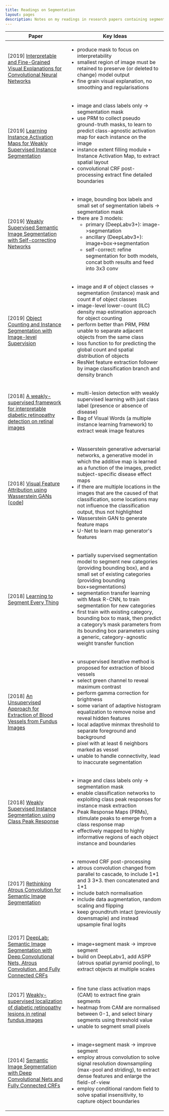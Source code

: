 ```yaml
---
title: Readings on Segmentation
layout: pages
description: Notes on my readings in research papers containing segmentation and mask generation
---
```


<table>
<thead><th>Paper</th><th>Key Ideas</th></thead>
<tbody>

<tr>
  <td>[2019]
  <a href="http://openaccess.thecvf.com/content_CVPR_2019/html/Wagner_Interpretable_and_Fine-Grained_Visual_Explanations_for_Convolutional_Neural_Networks_CVPR_2019_paper.html">
    Interpretable and Fine-Grained Visual Explanations for Convolutional Neural Networks
  </a></td>
  <td>
    <ul>
        <li>produce mask to focus on interpretability</li>
        <li>smallest region of image must be retained to preserve (or deleted to change) model output</li>
        <li>fine grain visual explanation, no smoothing and regularisations</li>
    </ul>
  </td>
</tr>

<tr>
  <td>[2019]
  <a href="http://openaccess.thecvf.com/content_CVPR_2019/html/Zhu_Learning_Instance_Activation_Maps_for_Weakly_Supervised_Instance_Segmentation_CVPR_2019_paper.html">
    Learning Instance Activation Maps for Weakly Supervised Instance Segmentation
  </a></td>
  <td>
    <ul>
        <li>image and class labels only -> segmentation mask</li>
        <li>use PRM to collect pseudo ground-truth masks, to learn to predict class-agnostic activation map for each instance on the image</li>
        <li>instance extent filling module + Instance Activation Map, to extract spatial layout</li>
        <li>convolutional CRF post-processing extract fine detailed boundaries</li>
    </ul>
  </td>
</tr>

<tr>
  <td>[2019]
  <a href="https://arxiv.org/abs/1811.07073">
    Weakly Supervised Semantic Image Segmentation with Self-correcting Networks
  </a></td>
  <td>
    <ul>
        <li>image, bounding box labels and small set of segmentation labels -> segmentation mask</li>
        <li>
            there are 3 models:
            <ul>
            <li>primary (DeepLabv3+): image->segmentation</li>
            <li>ancillary (DeepLabv3+): image+box->segmentation</li>
            <li>self-correct: refine segmentation for both models, concat both results and feed into 3x3 conv</li>
            </ul>
        </li>
    </ul>
  </td>
</tr>

<tr>
  <td>[2019]
  <a href="http://openaccess.thecvf.com/content_CVPR_2019/html/Cholakkal_Object_Counting_and_Instance_Segmentation_With_Image-Level_Supervision_CVPR_2019_paper.html">
    Object Counting and Instance Segmentation with Image-level Supervision
  </a></td>
  <td>
    <ul>
        <li>image and # of object classes -> segmentation (instance) mask and count # of object classes</li>
        <li>image-level lower-count (ILC) density map estimation approach for object counting</li>
        <li>perform better than PRM, PRM unable to separate adjacent objects from the same class</li>
        <li>loss function to for predicting the global count and spatial distribution of objects</li>
        <li>ResNet feature extraction follower by image classification branch and density branch</li>
    </ul>
  </td>
</tr>

<tr>
  <td>[2018]
  <a href="https://ieeexplore.ieee.org/abstract/document/8316808/">
    A weakly-supervised framework for interpretable diabetic retinopathy detection on retinal images
  </a>
  </td>
  <td>
    <ul>
        <li>multi-lesion detection with weakly supervised learning with just class label (presence or absence of disease)</li>
        <li>Bag of Visual Words (a multiple instance learning framework) to extract weak image features</li>
    </ul>
  </td>
</tr>

<tr>
  <td>[2018]
  <a href="http://openaccess.thecvf.com/content_cvpr_2018/html/Baumgartner_Visual_Feature_Attribution_CVPR_2018_paper.html">
    Visual Feature Attribution using Wasserstein GANs
  </a>
  [<a href="https://github.com/baumgach/vagan-code">code</a>]
  </td>
  <td>
    <ul>
        <li>Wasserstein generative adversarial networks, a generative model in which the additive map is learned as a function of the images, predict subject-specific disease effect maps</li>
        <li>if there are multiple locations in the images that are the caused of that classification, some locations may not influence the classification output, thus not highlighted</li>
        <li>Wasserstein GAN to generate feature maps</li>
        <li>U-Net to learn map generator's features</li>
    </ul>
  </td>
</tr>

<tr>
  <td>[2018]
  <a href="http://openaccess.thecvf.com/content_cvpr_2018/html/Hu_Learning_to_Segment_CVPR_2018_paper.html">
    Learning to Segment Every Thing
  </a></td>
  <td>
    <ul>
        <li>partially supervised segmentation model to segment new categories (providing bounding box), and a small set of existing categories (providing bounding box+segmentations)</li>
        <li>segmentation transfer learning with Mask R-CNN, to train segmentation for new categories</li>
        <li>first train with existing category, bounding box to mask, then predict a category’s mask parameters from its bounding box parameters using a generic, category-agnostic weight transfer function</li>
    </ul>
  </td>
</tr>

<tr>
  <td>[2018]
  <a href="https://link.springer.com/article/10.1007/s10278-018-0059-x">
    An Unsupervised Approach for Extraction of Blood Vessels from Fundus Images
  </a></td>
  <td>
    <ul>
        <li>unsupervised iterative method is proposed for extraction of blood vessels</li>
        <li>select green channel to reveal maximum contrast</li>
        <li>perform gamma correction for brightness</li>
        <li>some variant of adaptive histogram equalization to remove noise and reveal hidden features</li>
        <li>local adaptive minmax threshold to separate foreground and background</li>
        <li>pixel with at least 6 neighbors marked as vessel</li>
        <li>unable to handle connectivity, lead to inaccurate segmentation</li>
    </ul>
  </td>
</tr>

<tr>
  <td>[2018]
  <a href="http://openaccess.thecvf.com/content_cvpr_2018/html/Zhou_Weakly_Supervised_Instance_CVPR_2018_paper.html">
    Weakly Supervised Instance Segmentation using Class Peak Response
  </a></td>
  <td>
    <ul>
        <li>image and class labels only -> segmentation mask</li>
        <li>enable classification networks to exploiting class peak responses for instance mask extraction</li>
        <li>Peak Response Maps (PRMs), stimulate peaks to emerge from a class response map</li>
        <li>effectively mapped to highly informative regions of each object instance and boundaries</li>
    </ul>
  </td>
</tr>

<tr>
  <td>[2017]
  <a href="https://arxiv.org/abs/1706.05587">
    Rethinking Atrous Convolution for Semantic Image Segmentation
  </a></td>
  <td>
    <ul>
        <li>removed CRF post-processing</li>
        <li>atrous convolution changed from parallel to cascade, to include 1*1 and 3 3*3. then concatenated and 1*1</li>
        <li>include batch normalisation</li>
        <li>include data augmentation, random scaling and flipping</li>
        <li>keep groundtruth intact (previously downsmaple) and instead upsample final logits</li>
    </ul>
  </td>
</tr>

<tr>
  <td>[2017]
  <a href="https://ieeexplore.ieee.org/abstract/document/7913730/">
    DeepLab: Semantic Image Segmentation with Deep Convolutional Nets, Atrous Convolution, and Fully Connected CRFs
  </a></td>
  <td>
    <ul>
        <li>image+segment mask -> improve segment</li>
        <li>build on DeepLabv1, add ASPP (atrous spatial pyramid pooling), to extract objects at multiple scales</li>
    </ul>
  </td>
</tr>

<tr>
  <td>[2017]
  <a href="https://ieeexplore.ieee.org/abstract/document/8296646/">
    Weakly-supervised localization of diabetic retinopathy lesions in retinal fundus images
  </a></td>
  <td>
    <ul>
        <li>fine tune class activation maps (CAM) to extract fine grain segments</li>
        <li>heatmap from CAM are normalised between 0-1, and select binary segments using threshold value</li>
        <li>unable to segment small pixels</li>
    </ul>
  </td>
</tr>

<tr>
  <td>[2014]
  <a href="https://arxiv.org/abs/1412.7062">
    Semantic Image Segmentation with Deep Convolutional Nets and Fully Connected CRFs
  </a></td>
  <td>
    <ul>
        <li>image+segment mask -> improve segment</li>
        <li>employ atrous convolution to solve signal resolution downsampling (max-pool and striding), to extract dense features and enlarge the field-of-view</li>
        <li>employ conditional random field to solve spatial insensitivity, to capture object boundaries</li>
    </ul>
  </td>
</tr>

</tbody>
</table>
